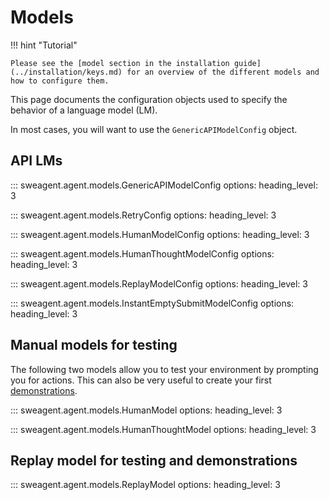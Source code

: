 # Models

!!! hint "Tutorial"

    Please see the [model section in the installation guide](../installation/keys.md) for an overview of the different models and how to configure them.

This page documents the configuration objects used to specify the behavior of a language model (LM).

In most cases, you will want to use the `GenericAPIModelConfig` object.

## API LMs

::: sweagent.agent.models.GenericAPIModelConfig
    options:
        heading_level: 3

::: sweagent.agent.models.RetryConfig
    options:
        heading_level: 3

::: sweagent.agent.models.HumanModelConfig
    options:
        heading_level: 3

::: sweagent.agent.models.HumanThoughtModelConfig
    options:
        heading_level: 3

::: sweagent.agent.models.ReplayModelConfig
    options:
        heading_level: 3

::: sweagent.agent.models.InstantEmptySubmitModelConfig
    options:
        heading_level: 3

## Manual models for testing

The following two models allow you to test your environment by prompting you for actions.
This can also be very useful to create your first [demonstrations](../config/demonstrations.md).

::: sweagent.agent.models.HumanModel
    options:
        heading_level: 3

::: sweagent.agent.models.HumanThoughtModel
    options:
        heading_level: 3

## Replay model for testing and demonstrations

::: sweagent.agent.models.ReplayModel
    options:
        heading_level: 3
